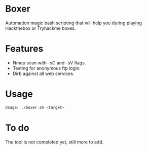 # Boxer
Automation magic bash scripting that will help you during playing Hackthebox or Tryhackme boxes.

# Features

- Nmap scan with -sC and -sV flags.
- Testing for anonymous ftp login.
- Dirb against all web services.

# Usage

```bash
Usage: ./boxer.sh <target>
```

# To do

The tool is not completed yet, still more to add.
